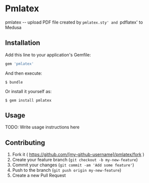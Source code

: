 # Pmlatex

pmlatex -- upload PDF file created by `pmlatex.sty' and `pdflatex' to Medusa

## Installation

Add this line to your application's Gemfile:

```ruby
gem 'pmlatex'
```

And then execute:

    $ bundle

Or install it yourself as:

    $ gem install pmlatex

## Usage

TODO: Write usage instructions here

## Contributing

1. Fork it ( https://github.com/[my-github-username]/pmlatex/fork )
2. Create your feature branch (`git checkout -b my-new-feature`)
3. Commit your changes (`git commit -am 'Add some feature'`)
4. Push to the branch (`git push origin my-new-feature`)
5. Create a new Pull Request